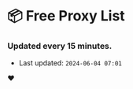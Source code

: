 # :package: Free Proxy List
### Updated every 15 minutes.

- Last updated: `2024-06-04 07:01`

:heart:
